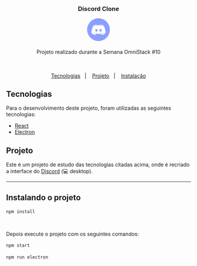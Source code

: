 <h3 align="center">

Discord Clone

<img src="src/assets/discord-icon.png" width="62" height="62" />

</h3>

<div align="center">
  Projeto realizado durante a Semana OmniStack #10
</div>
<br/>&nbsp;


<p align="center">
  <a href="#-tecnologias">Tecnologias</a>&nbsp;&nbsp;&nbsp;|&nbsp;&nbsp;&nbsp;
  <a href="#-projeto">Projeto</a>&nbsp;&nbsp;&nbsp;|&nbsp;&nbsp;&nbsp;
  <a href="#-instalando-o-projeto">Instalação</a>
</p>

## Tecnologias

Para o desenvolvimento deste projeto, foram utilizadas as seguintes tecnologias:

- [React](https://reactjs.org)
- [Electron](https://www.electronjs.org/)

## Projeto

Este é um projeto de estudo das tecnologias citadas acima, onde é recriado a interface do [Discord](https://discordapp.com/) (💻 desktop).

---
## Instalando o projeto
```
npm install
```
<br/>

Depois execute o projeto com os seguintes comandos:

```
npm start 

npm run electron
```